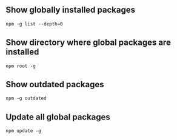 ## Show globally installed packages
```shell
npm -g list --depth=0
```

## Show directory where global packages are installed
```shell
npm root -g
```
## Show outdated packages
```shell
npm -g outdated
```
## Update all global packages
```shell
npm update -g
```
